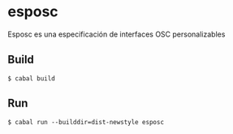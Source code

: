 # esposc
Esposc es una especificación de interfaces OSC personalizables

## Build
`$ cabal build`

## Run
`$ cabal run --builddir=dist-newstyle esposc`
